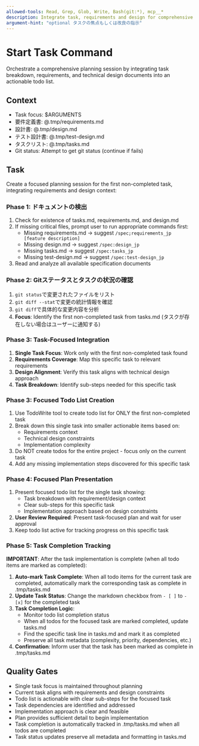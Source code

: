 ```yaml
---
allowed-tools: Read, Grep, Glob, Write, Bash(git:*), mcp__*
description: Integrate task, requirements and design for comprehensive planning
argument-hint: "optional タスクの焦点もしくは改良の指示"
---
```


# Start Task Command

Orchestrate a comprehensive planning session by integrating task breakdown, requirements, and technical design documents into an actionable todo list.

## Context

- Task focus: $ARGUMENTS
- 要件定義書: @.tmp/requirements.md
- 設計書: @.tmp/design.md
- テスト設計書: @.tmp/test-design.md
- タスクリスト: @.tmp/tasks.md
- Git status: Attempt to get git status (continue if fails)

## Task
Create a focused planning session for the first non-completed task, integrating requirements and design context:

### Phase 1: ドキュメントの検出

1. Check for existence of tasks.md, requirements.md, and design.md
2. If missing critical files, prompt user to run appropriate commands first:
   - Missing requirements.md → suggest `/spec;requirements_jp [feature description]`
   - Missing design.md → suggest `/spec:design_jp`
   - Missing tasks.md → suggest `/spec:tasks_jp`
   - Missing test-design.md → suggest `/spec:test-design_jp`
3. Read and analyze all available specification documents

### Phase 2: Gitステータスとタスクの状況の確認

1. `git status`で変更されたファイルをリスト
2. `git diff --stat`で変更の統計情報を確認
3. `git diff`で具体的な変更内容を分析
4. **Focus**: Identify the first non-completed task from tasks.md (タスクが存在しない場合はユーザーに通知する)

### Phase 3: Task-Focused Integration

1. **Single Task Focus**: Work only with the first non-completed task found
2. **Requirements Coverage**: Map this specific task to relevant requirements
3. **Design Alignment**: Verify this task aligns with technical design approach
4. **Task Breakdown**: Identify sub-steps needed for this specific task

### Phase 3: Focused Todo List Creation

1. Use TodoWrite tool to create todo list for ONLY the first non-completed task
2. Break down this single task into smaller actionable items based on:
   - Requirements context
   - Technical design constraints
   - Implementation complexity
3. Do NOT create todos for the entire project - focus only on the current task
4. Add any missing implementation steps discovered for this specific task

### Phase 4: Focused Plan Presentation

1. Present focused todo list for the single task showing:
   - Task breakdown with requirement/design context
   - Clear sub-steps for this specific task
   - Implementation approach based on design constraints
2. **User Review Required**: Present task-focused plan and wait for user approval
3. Keep todo list active for tracking progress on this specific task

### Phase 5: Task Completion Tracking

**IMPORTANT**: After the task implementation is complete (when all todo items are marked as completed):
1. **Auto-mark Task Complete**: When all todo items for the current task are completed, automatically mark the corresponding task as complete in .tmp/tasks.md
2. **Update Task Status**: Change the markdown checkbox from `- [ ]` to `- [x]` for the completed task
3. **Task Completion Logic**: 
   - Monitor todo list completion status
   - When all todos for the focused task are marked completed, update tasks.md
   - Find the specific task line in tasks.md and mark it as completed
   - Preserve all task metadata (complexity, priority, dependencies, etc.)
4. **Confirmation**: Inform user that the task has been marked as complete in .tmp/tasks.md

## Quality Gates

- Single task focus is maintained throughout planning
- Current task aligns with requirements and design constraints
- Todo list is actionable with clear sub-steps for the focused task
- Task dependencies are identified and addressed
- Implementation approach is clear and feasible
- Plan provides sufficient detail to begin implementation
- Task completion is automatically tracked in .tmp/tasks.md when all todos are completed
- Task status updates preserve all metadata and formatting in tasks.md